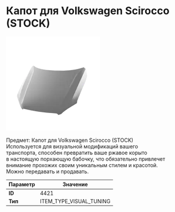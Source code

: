 # Капот для Volkswagen Scirocco (STOCK)

![Item Image](../img/4421.webp?raw=true)

Предмет: Капот для Volkswagen Scirocco (STOCK)<br>Используется для визуальной модификаций вашего<br>транспорта, способен превратить ваше ржавое корыто<br>в настоящую порхающую бабочку, что обязательно привлечет<br>внимание прохожих своим уникальным стилем и красотой.<br>Можно передавать и продавать.


| Параметр | Значение |
|----------|----------|
| **ID** | 4421 |
| **Тип** | ITEM_TYPE_VISUAL_TUNING |

